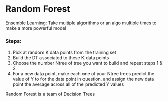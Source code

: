 # Random Forest

Ensemble Learning: Take multiple algorithms or an algo multiple times to make a more powerful model

### Steps:
1) Pick at random K data points from the training set
2) Build the DT associated to these K data points
3) Choose the number Ntree of tree you want to build and repeat steps 1 & 2
4) For a new data point, make each one of your Ntree trees predict the value of Y to for the data point in question, and assign the new data point the average across all of the predicted Y values

Random Forest is a team of Decision Trees
